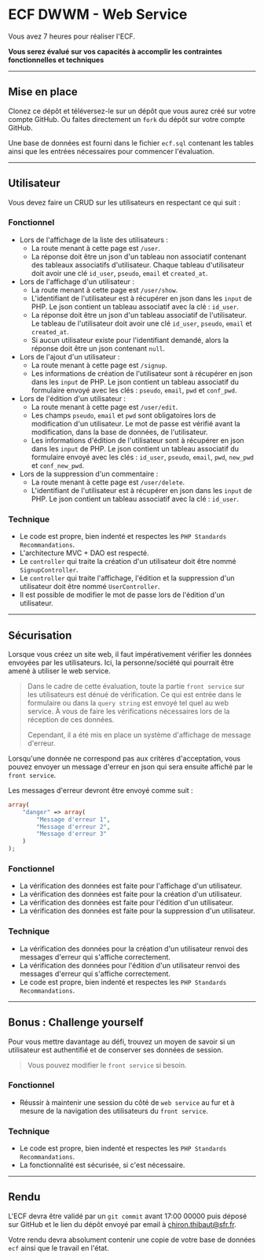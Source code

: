 # ECF DWWM - Web Service

Vous avez 7 heures pour réaliser l'ECF.

**Vous serez évalué sur vos capacités à accomplir les contraintes fonctionnelles et techniques**

----------

## Mise en place

Clonez ce dépôt et téléversez-le sur un dépôt que vous aurez créé sur votre compte GitHub. Ou faites directement
un `fork` du dépôt sur votre compte GitHub.

Une base de données est fourni dans le fichier `ecf.sql` contenant les tables ainsi que les entrées nécessaires pour
commencer l'évaluation.

----------

## Utilisateur

Vous devez faire un CRUD sur les utilisateurs en respectant ce qui suit :

### Fonctionnel

- Lors de l'affichage de la liste des utilisateurs :
  - La route menant à cette page est `/user`.
  - La réponse doit être un json d'un tableau non associatif contenant des tableaux associatifs d'utilisateur. Chaque
  tableau d'utilisateur doit avoir une clé `id_user`, `pseudo`, `email` et `created_at`.
- Lors de l'affichage d'un utilisateur :
  - La route menant à cette page est `/user/show`.
  - L'identifiant de l'utilisateur est à récupérer en json dans les `input` de PHP. Le json contient un
  tableau associatif avec la clé : `id_user`.
  - La réponse doit être un json d'un tableau associatif de l'utilisateur. Le tableau de l'utilisateur doit avoir une
  clé `id_user`, `pseudo`, `email` et `created_at`.
  - Si aucun utilisateur existe pour l'identifiant demandé, alors la réponse doit être un json contenant `null`.
- Lors de l'ajout d'un utilisateur :
  - La route menant à cette page est `/signup`.
  - Les informations de création de l'utilisateur sont à récupérer en json dans les `input` de PHP. Le json contient un
  tableau associatif du formulaire envoyé avec les clés : `pseudo`, `email`, `pwd` et `conf_pwd`.
- Lors de l'édition d'un utilisateur :
  - La route menant à cette page est `/user/edit`.
  - Les champs `pseudo`, `email` et `pwd` sont obligatoires lors de modification d'un utilisateur. Le mot de passe est
  vérifié avant la modification, dans la base de données, de l'utilisateur.
  - Les informations d'édition de l'utilisateur sont à récupérer en json dans les `input` de PHP. Le json contient un
  tableau associatif du formulaire envoyé avec les clés : `id_user`, `pseudo`, `email`, `pwd`, `new_pwd` et `conf_new_pwd`.
- Lors de la suppression d'un commentaire :
  - La route menant à cette page est `/user/delete`.
  - L'identifiant de l'utilisateur est à récupérer en json dans les `input` de PHP. Le json contient un
  tableau associatif avec la clé : `id_user`.

### Technique

- Le code est propre, bien indenté et respectes les `PHP Standards Recommandations`.
- L'architecture MVC + DAO est respecté.
- Le `controller` qui traite la création d'un utilisateur doit être nommé `SignupController`.
- Le `controller` qui traite l'affichage, l'édition et la suppression d'un utilisateur doit être nommé `UserController`.
- Il est possible de modifier le mot de passe lors de l'édition d'un utilisateur.

----------

## Sécurisation

Lorsque vous créez un site web, il faut impérativement vérifier les données envoyées par les utilisateurs. Ici, la
personne/société qui pourrait être amené à utiliser le web service.

> Dans le cadre de cette évaluation, toute la partie `front service` sur les utilisateurs est dénué de vérification. Ce
> qui est entrée dans le formulaire ou dans la `query string` est envoyé tel quel au web service. À vous de faire les
> vérifications nécessaires lors de la réception de ces données.
>
> Cependant, il a été mis en place un système d'affichage de message d'erreur.

Lorsqu'une donnée ne correspond pas aux critères d'acceptation, vous pouvez envoyer un message d'erreur en json qui sera
ensuite affiché par le `front service`.

Les messages d'erreur devront être envoyé comme suit :

```php
array(
    "danger" => array(
        "Message d'erreur 1",
        "Message d'erreur 2",
        "Message d'erreur 3"
    )
);
```

### Fonctionnel

- La vérification des données est faite pour l'affichage d'un utilisateur.
- La vérification des données est faite pour la création d'un utilisateur.
- La vérification des données est faite pour l'édition d'un utilisateur.
- La vérification des données est faite pour la suppression d'un utilisateur.

### Technique

- La vérification des données pour la création d'un utilisateur renvoi des messages d'erreur qui s'affiche correctement.
- La vérification des données pour l'édition d'un utilisateur renvoi des messages d'erreur qui s'affiche correctement.
- Le code est propre, bien indenté et respectes les `PHP Standards Recommandations`.

----------

## Bonus : Challenge yourself

Pour vous mettre davantage au défi, trouvez un moyen de savoir si un utilisateur est authentifié et de conserver ses
données de session.

> Vous pouvez modifier le `front service` si besoin.

### Fonctionnel

- Réussir à maintenir une session du côté de `web service` au fur et à mesure de la navigation des utilisateurs du `front
service`.

### Technique

- Le code est propre, bien indenté et respectes les `PHP Standards Recommandations`.
- La fonctionnalité est sécurisée, si c'est nécessaire.

----------

## Rendu

L'ECF devra être validé par un `git commit` avant 17:00 00000 puis déposé sur GitHub et le lien du dépôt envoyé par
email à chiron.thibaut@sfr.fr.

Votre rendu devra absolument contenir une copie de votre base de données `ecf` ainsi que le travail en l'état.
